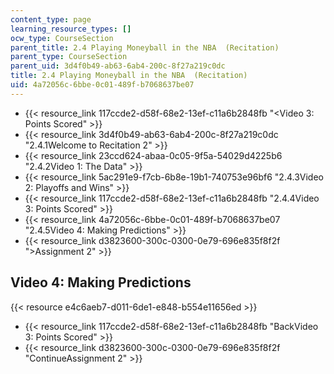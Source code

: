 ```yaml
---
content_type: page
learning_resource_types: []
ocw_type: CourseSection
parent_title: 2.4 Playing Moneyball in the NBA  (Recitation)
parent_type: CourseSection
parent_uid: 3d4f0b49-ab63-6ab4-200c-8f27a219c0dc
title: 2.4 Playing Moneyball in the NBA  (Recitation)
uid: 4a72056c-6bbe-0c01-489f-b7068637be07
---
```


*   {{< resource_link 117ccde2-d58f-68e2-13ef-c11a6b2848fb "\<Video 3: Points Scored" >}}
*   {{< resource_link 3d4f0b49-ab63-6ab4-200c-8f27a219c0dc "2.4.1Welcome to Recitation 2" >}}
*   {{< resource_link 23ccd624-abaa-0c05-9f5a-54029d4225b6 "2.4.2Video 1: The Data" >}}
*   {{< resource_link 5ac291e9-f7cb-6b8e-19b1-740753e96bf6 "2.4.3Video 2: Playoffs and Wins" >}}
*   {{< resource_link 117ccde2-d58f-68e2-13ef-c11a6b2848fb "2.4.4Video 3: Points Scored" >}}
*   {{< resource_link 4a72056c-6bbe-0c01-489f-b7068637be07 "2.4.5Video 4: Making Predictions" >}}
*   {{< resource_link d3823600-300c-0300-0e79-696e835f8f2f "\>Assignment 2" >}}

Video 4: Making Predictions
---------------------------

{{< resource e4c6aeb7-d011-6de1-e848-b554e11656ed >}}

*   {{< resource_link 117ccde2-d58f-68e2-13ef-c11a6b2848fb "BackVideo 3: Points Scored" >}}
*   {{< resource_link d3823600-300c-0300-0e79-696e835f8f2f "ContinueAssignment 2" >}}